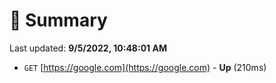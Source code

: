 # 📖 Summary
Last updated: **9/5/2022, 10:48:01 AM**

- `GET` [https://google.com](https://google.com) - **Up** (210ms)
